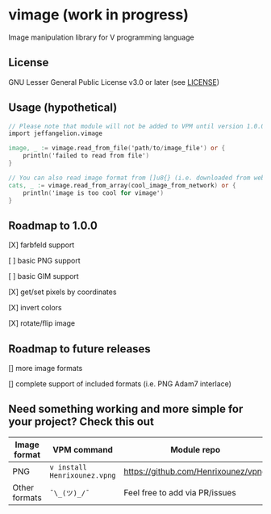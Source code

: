 # vimage (work in progress)
Image manipulation library for V programming language

## License
GNU Lesser General Public License v3.0 or later (see [LICENSE](./LICENSE.md))

## Usage (hypothetical)
```v
// Please note that module will not be added to VPM until version 1.0.0 is released
import jeffangelion.vimage

image, _ := vimage.read_from_file('path/to/image_file') or {
    println('failed to read from file')
}

// You can also read image format from []u8{} (i.e. downloaded from website)
cats, _ := vimage.read_from_array(cool_image_from_network) or {
    println('image is too cool for vimage')
}
```

## Roadmap to 1.0.0
[X] farbfeld support

[ ] basic PNG support

[ ] basic GIM support

[X] get/set pixels by coordinates

[X] invert colors

[X] rotate/flip image

## Roadmap to future releases
[] more image formats

[] complete support of included formats (i.e. PNG Adam7 interlace)

## Need something working and more simple for your project? Check this out

|Image format |VPM command                 |Module repo                        |
|-------------|----------------------------|-----------------------------------|
|PNG          |`v install Henrixounez.vpng`|https://github.com/Henrixounez/vpng|
|Other formats|`¯\_(ツ)_/¯`                |Feel free to add via PR/issues     |